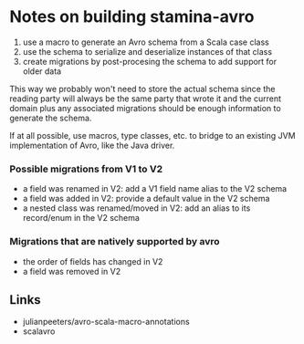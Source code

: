 
# Notes on building stamina-avro

1. use a macro to generate an Avro schema from a Scala case class
2. use the schema to serialize and deserialize instances of that class
3. create migrations by post-procesing the schema to add support for older data

This way we probably won't need to store the actual schema since the reading party will always be the same party that wrote it and the current domain plus any associated migrations should be enough information to generate the schema.

If at all possible, use macros, type classes, etc. to bridge to an existing JVM implementation of Avro, like the Java driver.

### Possible migrations from V1 to V2

- a field was renamed in V2: add a V1 field name alias to the V2 schema
- a field was added in V2: provide a default value in the V2 schema
- a nested class was renamed/moved in V2: add an alias to its record/enum in the V2 schema

### Migrations that are natively supported by avro

- the order of fields has changed in V2
- a field was removed in V2

## Links

- julianpeeters/avro-scala-macro-annotations
- scalavro

